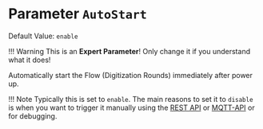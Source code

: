 # Parameter `AutoStart`
Default Value: `enable`

!!! Warning
    This is an **Expert Parameter**! Only change it if you understand what it does!

Automatically start the Flow (Digitization Rounds) immediately after power up.

!!! Note
    Typically this is set to `enable`.
    The main reasons to set it to `disable` is when you want to trigger it manually using the
    [REST API](../REST-API) or [MQTT-API](../MQTT-API) or for debugging.
